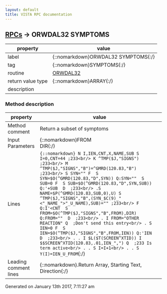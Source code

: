```yaml
---
layout: default
title: VISTA RPC documentation
---
```




## [RPCs](TableOfContent.md) &#8594; ORWDAL32 SYMPTOMS 

 property | value 
--- | --- 
 label | {::nomarkdown}ORWDAL32 SYMPTOMS{:/}
 tag | {::nomarkdown}SYMPTOMS{:/}
 routine | [ORWDAL32](http://code.osehra.org/dox/Routine_ORWDAL32_source.html)
 return value type | {::nomarkdown}ARRAY{:/}
 description | 


### Method description

 property | value 
 --- | --- 
 Method comment | Return a subset of symptoms
 Input Parameters | {::nomarkdown}FROM<br/>DIR{:/}
 Lines | ```{::nomarkdown} N I,IEN,CNT,X,NAME,SUB S I=0,CNT=44 ;233<br/> K ^TMP($J,"SIGNS") ;233<br/> M ^TMP($J,"SIGNS","B")=^GMRD(120.83,"B") ;233<br/> S SYN="" F  S SYN=$O(^GMRD(120.83,"D",SYN)) Q:SYN=""  S SUB=0 F  S SUB=$O(^GMRD(120.83,"D",SYN,SUB)) Q:'+SUB  D  ;233<br/> .S NAME=$P(^GMRD(120.83,SUB,0),U) S ^TMP($J,"SIGNS","B",(SYN_$C(9)_"<"_NAME_">"_U_NAME),SUB)="" ;233<br/> F  Q:I'<CNT  S FROM=$O(^TMP($J,"SIGNS","B",FROM),DIR) Q:FROM=""  D  ;233<br/> . I FROM="OTHER REACTION" Q  ;Don't send this entry<br/> . S IEN=0 F  S IEN=$O(^TMP($J,"SIGNS","B",FROM,IEN)) Q:'IEN  D  ;233<br/> . . I $L($T(SCREEN^XTID)) I $$SCREEN^XTID(120.83,.01,IEN_",") Q  ;233 Is term active<br/> . . S I=I+1<br/> . . S Y(I)=IEN_U_FROM```{:/}
 Leading comment lines | {::nomarkdown}.Return Array, Starting Text, Direction{:/}




 Generated on January 13th 2017, 7:11:27 am